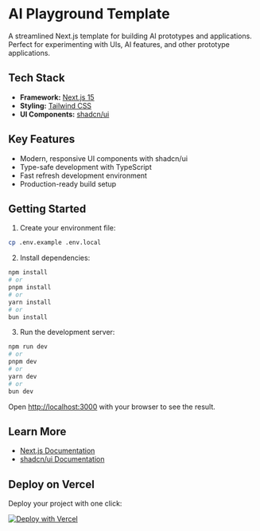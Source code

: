 # AI Playground Template

A streamlined Next.js template for building AI prototypes and applications. Perfect for experimenting with UIs, AI features, and other prototype applications.

## Tech Stack

- **Framework:** [Next.js 15](https://nextjs.org)
- **Styling:** [Tailwind CSS](https://tailwindcss.com)
- **UI Components:** [shadcn/ui](https://ui.shadcn.com)

## Key Features

- Modern, responsive UI components with shadcn/ui
- Type-safe development with TypeScript
- Fast refresh development environment
- Production-ready build setup

## Getting Started

1. Create your environment file:
```bash
cp .env.example .env.local
```

2. Install dependencies:
```bash
npm install
# or
pnpm install
# or
yarn install
# or
bun install
```

3. Run the development server:
```bash
npm run dev
# or
pnpm dev
# or
yarn dev
# or
bun dev
```

Open [http://localhost:3000](http://localhost:3000) with your browser to see the result.

## Learn More

- [Next.js Documentation](https://nextjs.org/docs)
- [shadcn/ui Documentation](https://ui.shadcn.com)

## Deploy on Vercel

Deploy your project with one click:

[![Deploy with Vercel](https://vercel.com/button)](https://vercel.com/new/clone?repository-url=https://github.com/yourusername/ai-playground-template)
